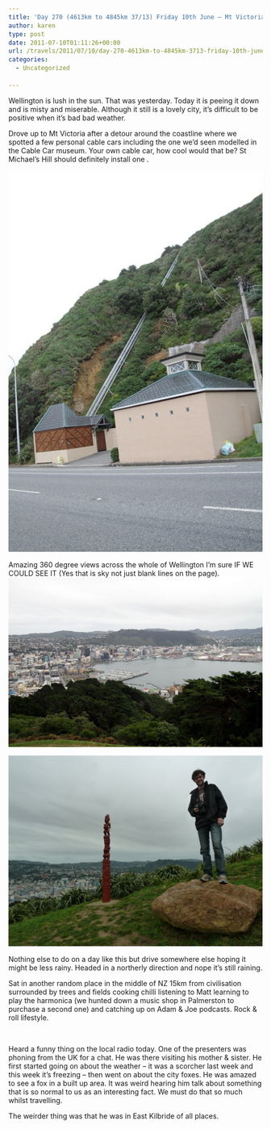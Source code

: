 ```yaml
---
title: 'Day 270 (4613km to 4845km 37/13) Friday 10th June – Mt Victoria, M1, Palmerston & Kumeti DOC campsite'
author: karen
type: post
date: 2011-07-10T01:11:26+00:00
url: /travels/2011/07/10/day-270-4613km-to-4845km-3713-friday-10th-june-mt-victoria-m1-palmerston-kumeti-doc-campsite/
categories:
  - Uncategorized

---
```

Wellington is lush in the sun. That was yesterday. Today it is peeing it down and is misty and miserable. Although it still is a lovely city, it’s difficult to be positive when it’s bad bad weather.

Drove up to Mt Victoria after a detour around the coastline where we spotted a few personal cable cars including the one we’d seen modelled in the Cable Car museum. Your own cable car, how cool would that be? St Michael’s Hill should definitely install one .

![](/travels-wp-content/uploads/2011/07/IMG_7602.jpg)

Amazing 360 degree views across the whole of Wellington I’m sure IF WE COULD SEE IT (Yes that is sky not just blank lines on the page).![](/travels-wp-content/uploads/2011/07/IMG_7603.jpg)

![](/travels-wp-content/uploads/2011/07/P1070325.jpg)

Nothing else to do on a day like this but drive somewhere else hoping it might be less rainy. Headed in a northerly direction and nope it’s still raining. 

Sat in another random place in the middle of NZ 15km from civilisation surrounded by trees and fields cooking chilli listening to Matt learning to play the harmonica (we hunted down a music shop in Palmerston to purchase a second one) and catching up on Adam & Joe podcasts. Rock & roll lifestyle.

&nbsp;

Heard a funny thing on the local radio today. One of the presenters was phoning from the UK for a chat. He was there visiting his mother & sister. He first started going on about the weather – it was a scorcher last week and this week it’s freezing – then went on about the city foxes. He was amazed to see a fox in a built up area. It was weird hearing him talk about something that is so normal to us as an interesting fact. We must do that so much whilst travelling. 

The weirder thing was that he was in East Kilbride of all places.

 [1]: http://www.mattburns.co.uk/travels/wp-content/uploads/2011/07/IMG_7602.jpg
 [2]: http://www.mattburns.co.uk/travels/wp-content/uploads/2011/07/IMG_7603.jpg
 [3]: http://www.mattburns.co.uk/travels/wp-content/uploads/2011/07/P1070325.jpg